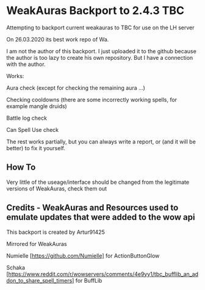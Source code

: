 # WeakAuras Backport to 2.4.3 TBC

Attempting to backport current weakauras to TBC for use on the LH server

On 26.03.2020 its best work repo of Wa.

I am not the author of this backport.
I just uploaded it to the github because the author is too lazy to create his own repository.
But I have a connection with the author.

Works:

Aura check (except for checking the remaining aura ...)

Checking cooldowns (there are some incorrectly working spells, for example mangle druids)

Battle log check

Can Spell Use check


The rest works partially, but you can always write a report, or (and it will be better) to fix it yourself.


## How To

Very little of the useage/interface should be changed from the legitimate versions of WeakAuras, check them out


## Credits - WeakAuras and Resources used to emulate updates that were added to the wow api

This backport is created by Artur91425

Mirrored for WeakAuras

Numielle [https://github.com/Numielle] for ActionButtonGlow

Schaka [https://www.reddit.com/r/wowservers/comments/4e9yy1/tbc_bufflib_an_addon_to_share_spell_timers] for BuffLib
